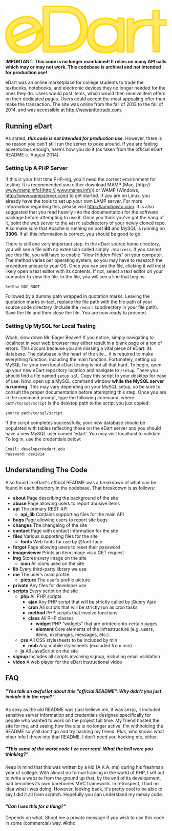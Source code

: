 ![eDart Logo](img/logo.png)

**IMPORTANT: This code is no longer maintained! It relies on many API calls which may or may not work. This codebase is archival and not intended for production use!**

eDart was an online marketplace for college students to trade the textbooks, notebooks, and electronic devices they no longer needed for the ones they do. Users would post items, which would then receive item offers on their dedicated pages. Users could accept the most appealing offer then make the transaction. The site was online from the fall of 2013 to the fall of 2014, and was accessible at http://wewanttotrade.com.

Running eDart
-------------
As stated, ***this code is not intended for production use***. However, there is no reason you can't still run the server to poke around. If you are feeling adventurous enough, here's how you do it (as taken from the official eDart README c. August 2014):

### Setting Up A PHP Server

If this is your first time PHP-ing, you’ll need the correct environment for testing. It is recommended you either download MAMP (Mac, [http:// www.mamp.info](http:// www.mamp.info)) or WAMP (Windows, http://www.wampserver.com) to get started. If you are on Linux, you already have the tools to set up your own LAMP server. For more information regarding this, please visit http://lamphowto.com. It is also suggested that you read heavily into the documentation for the software package before attempting to use it. Once you think you’ve got the hang of it, point the web server to the `edart` subdirectory of your newly cloned repo. Also make sure that Apache is running on port **80** and MySQL is running on **3306**. If all this information is correct, you should be good to go.

There is still one very important step. In the eDart source home directory, you will see a file with no extension called simply `.htaccess`. If you cannot see this file, you will have to enable “View Hidden Files” on your computer. The method varies per operating system, so you may have to research the procedure unique to your OS. Once you can see the file, clicking it will most likely open a text editor with its contents. If not, select a text editor on your computer to view the file. In the file, you will see a line that begins:

    SetEnv DOC_ROOT

Followed by a dummy path wrapped in quotation marks. Leaving the quotation marks in-tact, replace the file path with the file path of your source code directory (include the `/edart` subdirectory in your file path). Save the file and then close the file. You are now ready to proceed.

### Setting Up MySQL for Local Testing

Woah, slow down Mr. Eager Beaver! If you notice, simply navigating to localhost in your web browser may either result in a blank page or a ton of errors. This occurs because you are missing a vital piece of eDart: its database. The database is the heart of the site… it is required to make everything function, including the main function. Fortunately, setting up MySQL for your own local eDart testing is not all that hard.
To begin, open up your new eDart repository location and navigate to        `/setup`. There you should find a file named `setup.sql`. Copy this script to your desktop for ease of use. Now, open up a MySQL command window **while the MySQL server is running**. This may vary depending on your MySQL setup, so be sure to consult the proper documentation before attempting this step. Once you are in the command prompt, type the following command, where `path/to/sql/script` is the desktop path to the script you just copied:

    source path/to/sql/script

If the script completes successfully, your new database should be populated with tables reflecting those on the eDart server and you should have a new MySQL user named ‘edart’. You may visit localhost to validate. To log in, use the credentials below:

    Email: developer@edart.edu
    Password: dev2014

Understanding The Code
----------------------
Also found in eDart's official README was a breakdown of what can be found in each directory in the codebase. That breakdown is as follows:

- **about** Page describing the background of the site
- **abuse** Page allowing users to report abusive items
- **api** The primary REST API
    - **api_lib** Contains supporting files for the main API
- **bugs** Page allowing users to report site bugs
- **changes** The changelog of the site
- **contact** Page with contact information for the site
- **files** Various supporting files for the site
    - **fonts** Web fonts for use by @font-face
- **forgot** Page allowing users to reset their password
- **imageviewer** Prints an item image via a GET request
- **img** Stores every image on the site
    - **icon** All icons used on the site
- **lib** Every third-party library we use
- **me** The user’s main profile
    - **picture** The user’s profile picture
- **private** Any files for developer use
- **scripts** Every script on the site
    - **php** All PHP scripts
        - **ajax** Any PHP script that will be strictly called by jQuery Ajax
        - **cron** All scripts that will be strictly run as cron tasks
        - **method** PHP scripts that involve functions
        - **class** All PHP classes
            - **widget** PHP “widgets” that are printed onto certain pages
            - **element** Core elements of the infrastructure (e.g. users, items, exchanges, messages, etc.)
    - **css** All CSS stylesheets to be included by min
        - **mob** Any mobile stylesheets (excluded from min)
    - **js** All JavaScript on the site
- **signup** Includes all scripts involving signup, including email validation
- **video** A web player for the eDart instructional video

FAQ
---

##### _"You talk an awful lot about this "official README". Why didn't you just include it in the repo?"_

As sexy as the old README was (just believe me, it was sexy), it included sensitive server information and credentials designed specifically for people who wanted to work on the project full time. My friend hosted the site for me, and seeing how the site is no longer active, I'm withholding the README so y'all don't go and try hacking my friend. Plus, who knows what other info I threw into that README. I don't need you hacking me, either.

##### _"This some of the worst code I've ever read. What the hell were you thinking?"_

Keep in mind that this was written by a kid (A.K.A. me) during his freshman year of college. With almost no formal training in the world of PHP, I set out to write a website from the ground up that, by the end of its development, had becomes its own barebones MVC framework. In retrospect, I had no idea what I was doing. However, looking back, it's pretty cool to be able to say I did it all from scratch. Hopefully you can understand my messy code.

#### _"Can I use this for a thing?"_
Depends on what. Shoot me a private message if you wish to use this code in some (commercial) way. #kthx
